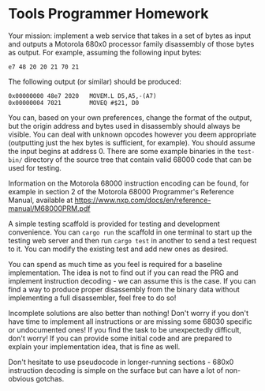 # Tools Programmer Homework

Your mission: implement a web service that takes in a set of bytes as input and outputs a Motorola 680x0 processor 
family disassembly of those bytes as output. For example, assuming the following input bytes:

````
e7 48 20 20 21 70 21 
````

The following output (or similar) should be produced:

````
0x00000000 48e7 2020   MOVEM.L D5,A5,-(A7)
0x00000004 7021        MOVEQ #$21, D0
````

You can, based on your own preferences, change the format of the output, but the origin address and bytes used in
disassembly should always be visible. You can deal with unknown opcodes however you deem appropriate
(outputting just the hex bytes is sufficient, for example). You should assume the input begins at address 0.
There are some example binaries in the `test-bin/` directory of the source tree that contain valid 68000 code that
can be used for testing.

Information on the Motorola 68000 instruction encoding can be found, for example in section 2 of
the Motorola 68000 Programmer's Reference Manual, available at 
https://www.nxp.com/docs/en/reference-manual/M68000PRM.pdf

A simple testing scaffold is provided for testing and development convenience. You can `cargo run` the scaffold in 
one terminal to start up the testing web server and then run `cargo test` in another to send a test request to it. 
You can modify the existing test and add new ones as desired.

You can spend as much time as you feel is required for a baseline implementation. The idea is not to find out if you 
can read the PRG and implement instruction decoding - we can assume this is the case. If you can find a way to produce 
proper disassembly from the binary data without implementing a full disassembler, feel free to do so! 

Incomplete solutions are also better than nothing! Don't worry if you don't have time to implement all instructions or
are missing some 68030 specific or undocumented ones! If you find the task to be unexpectedly difficult, don't worry!
If you can provide some initial code and are prepared to explain your implementation idea, that is fine as well.

Don't hesitate to use pseudocode in longer-running sections - 680x0 instruction decoding is simple on the surface but
can have a lot of non-obvious gotchas.
